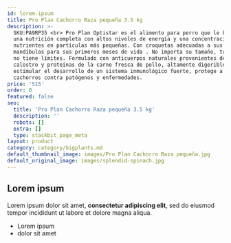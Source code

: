 ```yaml
---
id: lorem-ipsum
title: Pro Plan Cachorro Raza pequeña 3.5 kg
description: >-
  SKU:PA9RP35 <br> Pro Plan Optistar es el alimento para perro que le brindará
  una nutrición completa con altos niveles de energía y una concentración de
  nutrientes en partículas más pequeñas. Con croquetas adecuadas a sus
  mandíbulas para sus primeros meses de vida . No importa su tamaño, tu cuidado
  no tiene límites. Formulado con anticuerpos naturales provenientes del
  calostro y proteínas de la carne fresca de pollo, altamente digeribles para
  estimular el desarrollo de un sistema inmunológico fuerte, protege a los
  cachorros contra patógenos y enfermedades.
price: '515'
order: 0
featured: false
seo:
  title: 'Pro Plan Cachorro Raza pequeña 3.5 kg'
  description: ''
  robots: []
  extra: []
  type: stackbit_page_meta
layout: product
category: category/bigplants.md
default_thumbnail_image: images/Pro Plan Cachorro Raza pequeña.jpg
default_original_image: images/splendid-spinach.jpg
---
```

## Lorem ipsum

Lorem ipsum dolor sit amet, **consectetur adipiscing elit**, sed do eiusmod tempor incididunt ut labore et dolore magna aliqua.

- Lorem ipsum
- dolor sit amet